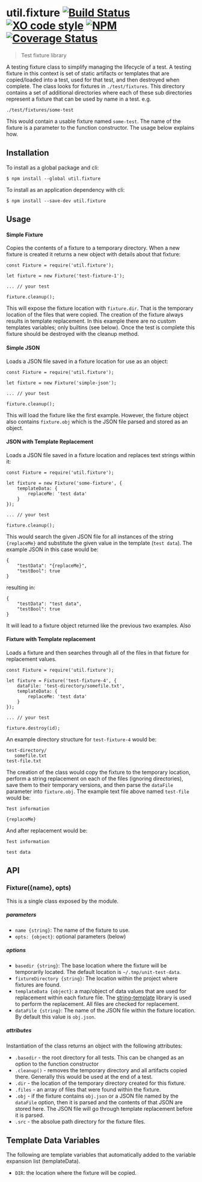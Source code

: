 # util.fixture [![Build Status](https://travis-ci.org/jmquigley/util.fixture.svg?branch=master)](https://travis-ci.org/jmquigley/util.fixture) [![XO code style](https://img.shields.io/badge/code_style-XO-5ed9c7.svg)](https://github.com/sindresorhus/xo) [![NPM](https://img.shields.io/npm/v/util.fixture.svg)](https://www.npmjs.com/package/util.fixture) [![Coverage Status](https://coveralls.io/repos/github/jmquigley/util.fixture/badge.svg?branch=master)](https://coveralls.io/github/jmquigley/util.fixture?branch=master)

> Test fixture library

A testing fixture class to simplify managing the lifecycle of a test.  A testing fixture in this context is set of static artifacts or templates that are copied/loaded into a test, used for that test, and then destroyed when complete.  The class looks for fixtures in `./test/fixtures`.  This directory contains a set of additional directories where each of these sub directories represent a fixture that can be used by name in a test.  e.g.  

    ./test/fixtures/some-test

This would contain a usable fixture named `some-test`.  The name of the fixture is a parameter to the function constructor.  The usage below explains how.

## Installation

To install as a global package and cli:
```
$ npm install --global util.fixture
```

To install as an application dependency with cli:
```
$ npm install --save-dev util.fixture
```

## Usage

#### Simple Fixture
Copies the contents of a fixture to a temporary directory.  When a new fixture is created it returns a new object with details about that fixture:
```
const Fixture = require('util.fixture');

let fixture = new Fixture('test-fixture-1');

... // your test

fixture.cleanup();
```
This will expose the fixture location with `fixture.dir`.  That is the temporary location of the files that were copied.  The creation of the fixture always results in template replacement.  In this example there are no custom templates variables; only builtins (see below).  Once the test is complete this fixture should be destroyed with the cleanup method.

#### Simple JSON
Loads a JSON file saved in a fixture location for use as an object:
```
const Fixture = require('util.fixture');

let fixture = new Fixture('simple-json');

... // your test

fixture.cleanup();
```
This will load the fixture like the first example.  However, the fixture object also contains `fixture.obj` which is the JSON file parsed and stored as an object.

#### JSON with Template Replacement
Loads a JSON file saved in a fixture location and replaces text strings within it:
```
const Fixture = require('util.fixture');

let fixture = new Fixture('some-fixture', {
   	templateData: {
   	    replaceMe: 'test data'
   	}
});

... // your test

fixture.cleanup();
```

This would search the given JSON file for all instances of the string `{replaceMe}` and substitute the given value in the template (`test data`).  The example JSON in this case would be:

```
{
	"testData": "{replaceMe}",
	"testBool": true
}
```
resulting in:
```
{
	"testData": "test data",
	"testBool": true
}
```

It will lead to a fixture object returned like the previous two examples.  Also

#### Fixture with Template replacement
Loads a fixture and then searches through all of the files in that fixture for replacement values.

```
const Fixture = require('util.fixture');

let fixture = Fixture('test-fixture-4', {
	dataFile: 'test-directory/somefile.txt',
    templateData: {
        replaceMe: 'test data'
    }
});

... // your test

fixture.destroy(id);
```

An example directory structure for `test-fixture-4` would be:

```
test-directory/
   somefile.txt
test-file.txt
```

The creation of the class would copy the fixture to the temporary location, perform a string replacement on each of the files (ignoring directories), save them to their temporary versions, and then parse the `dataFile` parameter into `fixture.obj`.  The example text file above named `test-file` would be:

```
Test information

{replaceMe}
```

And after replacement would be:

```
Test information

test data
```

## API

### Fixture({name}, opts)

This is a single class exposed by the module.  

##### parameters

- `name {string}`: The name of the fixture to use.
- `opts: {object}`: optional parameters (below)

##### options

- `basedir {string}`: The base location where the fixture will be temporarily located. The default location is `~/.tmp/unit-test-data`.
- `fixtureDirectory {string}`: The location within the project where fixtures are found.
- `templateData {object}`: a map/object of data values that are used for replacement within each fixture file. The [string-template](https://www.npmjs.com/package/string-template) library is used to perform the replacement. All files are checked for replacement.
- `dataFile {string}`: The name of the JSON file within the fixture location. By default this value is `obj.json`.

##### attributes
Instantiation of the class returns an object with the following attributes:

- `.basedir` - the root directory for all tests.  This can be changed as an option to the function constructor
- `.cleanup()` - removes the temporary directory and all artifacts copied there.  Generally this would be used at the end of a test.
- `.dir` - the location of the temporary directory created for this fixture.
- `.files` - an array of files that were found within the fixture.
- `.obj` - if the fixture contains `obj.json` or a JSON file named by the `dataFile` option, then it is parsed and the contents of that JSON are stored here.  The JSON file will go through template replacement before it is parsed.
- `.src` - the absolue path directory for the fixture files.

## Template Data Variables
The following are template variables that automatically added to the variable expansion list (templateData).

- `DIR`: the location where the fixture will be copied.
